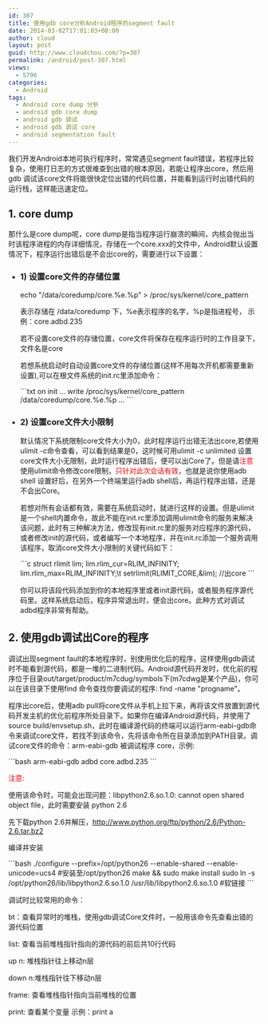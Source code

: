 ```yaml
---
id: 307
title: 使用gdb core分析Android程序的segment fault
date: 2014-03-02T17:01:03+08:00
author: cloud
layout: post
guid: http://www.cloudchou.com/?p=307
permalink: /android/post-307.html
views:
  - 5796
categories:
  - Android
tags:
  - Android core dump 分析
  - android gdb core dump
  - android gdb 调试
  - android gdb 调试 core
  - android segmentation fault
---
```

<p>我们开发Android本地可执行程序时，常常遇见segment fault错误，若程序比较复杂，使用打日志的方式很难查到出错的根本原因，若能让程序出core，然后用gdb 调试该core文件将能很快定位出错的代码位置，并能看到运行时出错代码的运行栈，这样能迅速定位。</p>
<h2>1. core dump</h2>
<p>那什么是core dump呢，core dump是指当程序运行崩溃的瞬间，内核会抛出当时该程序进程的内存详细情况，存储在一个core.xxx的文件中，Android默认设置情况下，程序运行出错后是不会出core的，需要进行以下设置：</p>
<ul>
<li>
 <h3>1) 设置core文件的存储位置</h3>
 <p>echo "/data/coredump/core.%e.%p" >  /proc/sys/kernel/core_pattern </p>
 <p>表示存储在 /data/coredump 下，%e表示程序的名字，%p是指进程号， 示例：core.adbd.235</p>
 <p>若不设置core文件的存储位置，core文件将保存在程序运行时的工作目录下，文件名是core</p>
 <p>若想系统启动时自动设置core文件的存储位置(这样不用每次开机都需要重新设置),可以在根文件系统的init.rc里添加命令：</p>
```txt
on init
  ...
  write  /proc/sys/kernel/core_pattern /data/coredump/core.%e.%p
  ... 
```  
</li>
<li>
 <h3>2) 设置core文件大小限制</h3>
 <p>默认情况下系统限制core文件大小为0，此时程序运行出错无法出core,若使用ulimit -c命令查看，可以看到结果是0，这时候可用ulimit -c unlimited 设置core文件大小无限制，此时运行程序出错后，便可以出Core了。但是请<span style="color:red">注意</span>使用ulimit命令修改core限制，<span style="color:red">只针对此次会话有效</span>，也就是说你使用adb shell 设置好后，在另外一个终端里运行adb shell后，再运行程序出错，还是不会出Core。</p>
 <p>若想对所有会话都有效，需要在系统启动时，就进行这样的设置。但是ulimit是一个shell内置命令，故此不能在init.rc里添加调用ulimit命令的服务来解决该问题，此时有三种解决方法，修改现有init.rc里的服务对应程序的源代码，或者修改init的源代码，或者编写一个本地程序，并在init.rc添加一个服务调用该程序，取消core文件大小限制的关键代码如下：</p>
```c
struct rlimit lim;
lim.rlim_cur=RLIM_INFINITY;
lim.rlim_max=RLIM_INFINITY;\t 
setrlimit(RLIMIT_CORE,&lim); //出core
```
<p>你可以将该段代码添加到你的本地程序里或者init源代码，或者服务程序源代码里。这样系统启动后，程序异常退出时，便会出core。此种方式对调试adbd程序非常有帮助。</p>
</li>
</ul>
<h2>2. 使用gdb调试出Core的程序</h2>
<p>调试出现segment fault的本地程序时，别使用优化后的程序，这样使用gdb调试时不能看到源代码，都是一堆的二进制代码。Android源代码开发时，优化前的程序位于目录out/target/product/m7cdug/symbols下(m7cdwg是某个产品)，你可以在该目录下使用find 命令查找你要调试的程序: find -name "progname"。</p>
<p>程序出core后，使用adb pull将core文件从手机上拉下来，再将该文件放置到源代码开发主机的优化前程序所处目录下。如果你在编译Android源代码，并使用了source  build/envsetup.sh，此时在编译源代码的终端可以运行arm-eabi-gdb命令来调试core文件，若找不到该命令，先将该命令所在目录添加到PATH目录。调试core文件的命令：arm-eabi-gdb 被调试程序 core，示例:</p>
```bash
arm-eabi-gdb adbd core.adbd.235
```
<p style="color:red">注意:</p>
<p>  使用该命令时，可能会出现问题：libpython2.6.so.1.0: cannot open shared object file，此时需要安装 python 2.6 </p>
<p>  先下载python 2.6并解压，<a href="http://www.python.org/ftp/python/2.6/Python-2.6.tar.bz2" target="_blank">http://www.python.org/ftp/python/2.6/Python-2.6.tar.bz2</a></p>
<p>  编译并安装</p>
```bash
./configure --prefix=/opt/python26 --enable-shared --enable-unicode=ucs4 #安装至/opt/python26
make && sudo make install 
sudo ln -s  /opt/python26/lib/libpython2.6.so.1.0   /usr/lib/libpython2.6.so.1.0 #软链接
```
<p>调试时比较常用的命令：</p>
<p>    bt：查看异常时的堆栈，使用gdb调试Core文件时，一般用该命令先查看出错的源代码位置      </p>
<p>    list: 查看当前堆栈指针指向的源代码的前后共10行代码</p>
<p>    up n: 堆栈指针往上移动n层</p>
<p>    down n:堆栈指针往下移动n层</p>
<p>    frame: 查看堆栈指针指向当前堆栈的位置</p>
<p>    print: 查看某个变量 示例：print a</p>
